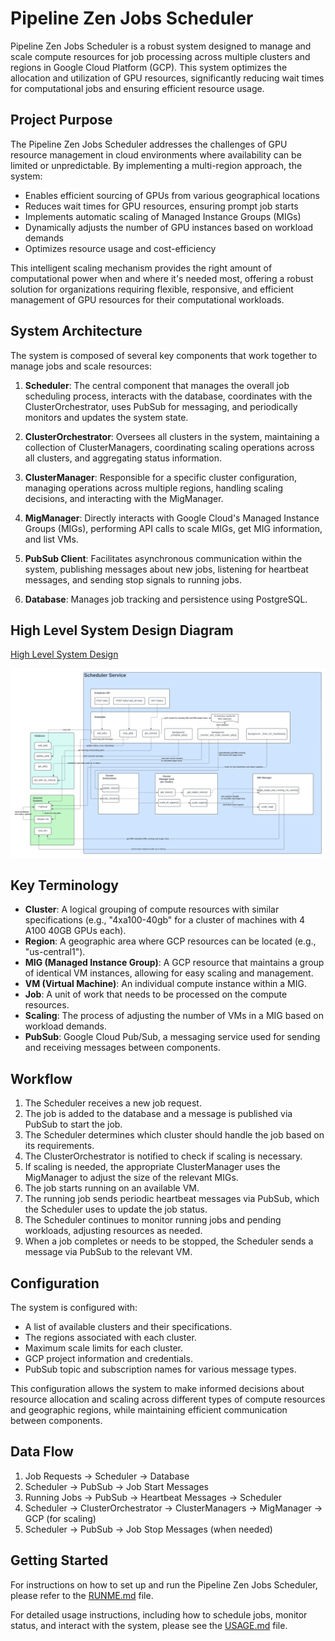 # Pipeline Zen Jobs Scheduler

Pipeline Zen Jobs Scheduler is a robust system designed to manage and scale compute resources for job processing across multiple clusters and regions in Google Cloud Platform (GCP). This system optimizes the allocation and utilization of GPU resources, significantly reducing wait times for computational jobs and ensuring efficient resource usage.

## Project Purpose

The Pipeline Zen Jobs Scheduler addresses the challenges of GPU resource management in cloud environments where availability can be limited or unpredictable. By implementing a multi-region approach, the system:

- Enables efficient sourcing of GPUs from various geographical locations
- Reduces wait times for GPU resources, ensuring prompt job starts
- Implements automatic scaling of Managed Instance Groups (MIGs)
- Dynamically adjusts the number of GPU instances based on workload demands
- Optimizes resource usage and cost-efficiency

This intelligent scaling mechanism provides the right amount of computational power when and where it's needed most, offering a robust solution for organizations requiring flexible, responsive, and efficient management of GPU resources for their computational workloads.

## System Architecture

The system is composed of several key components that work together to manage jobs and scale resources:

1. **Scheduler**: The central component that manages the overall job scheduling process, interacts with the database, coordinates with the ClusterOrchestrator, uses PubSub for messaging, and periodically monitors and updates the system state.

2. **ClusterOrchestrator**: Oversees all clusters in the system, maintaining a collection of ClusterManagers, coordinating scaling operations across all clusters, and aggregating status information.

3. **ClusterManager**: Responsible for a specific cluster configuration, managing operations across multiple regions, handling scaling decisions, and interacting with the MigManager.

4. **MigManager**: Directly interacts with Google Cloud's Managed Instance Groups (MIGs), performing API calls to scale MIGs, get MIG information, and list VMs.

5. **PubSub Client**: Facilitates asynchronous communication within the system, publishing messages about new jobs, listening for heartbeat messages, and sending stop signals to running jobs.

6. **Database**: Manages job tracking and persistence using PostgreSQL.

## High Level System Design Diagram

[High Level System Design](https://lucid.app/lucidchart/effc926c-26d1-460b-af9d-fe2eabf55916/edit?viewport_loc=-1696%2C-213%2C4240%2C2302%2C0_0&invitationId=inv_10f2be83-f8dd-4e42-9c84-16cdbf2251b5)

![high-level-system-design.png](assets/high-level-system-design.png)

## Key Terminology

- **Cluster**: A logical grouping of compute resources with similar specifications (e.g., "4xa100-40gb" for a cluster of machines with 4 A100 40GB GPUs each).
- **Region**: A geographic area where GCP resources can be located (e.g., "us-central1").
- **MIG (Managed Instance Group)**: A GCP resource that maintains a group of identical VM instances, allowing for easy scaling and management.
- **VM (Virtual Machine)**: An individual compute instance within a MIG.
- **Job**: A unit of work that needs to be processed on the compute resources.
- **Scaling**: The process of adjusting the number of VMs in a MIG based on workload demands.
- **PubSub**: Google Cloud Pub/Sub, a messaging service used for sending and receiving messages between components.

## Workflow

1. The Scheduler receives a new job request.
2. The job is added to the database and a message is published via PubSub to start the job.
3. The Scheduler determines which cluster should handle the job based on its requirements.
4. The ClusterOrchestrator is notified to check if scaling is necessary.
5. If scaling is needed, the appropriate ClusterManager uses the MigManager to adjust the size of the relevant MIGs.
6. The job starts running on an available VM.
7. The running job sends periodic heartbeat messages via PubSub, which the Scheduler uses to update the job status.
8. The Scheduler continues to monitor running jobs and pending workloads, adjusting resources as needed.
9. When a job completes or needs to be stopped, the Scheduler sends a message via PubSub to the relevant VM.

## Configuration

The system is configured with:

- A list of available clusters and their specifications.
- The regions associated with each cluster.
- Maximum scale limits for each cluster.
- GCP project information and credentials.
- PubSub topic and subscription names for various message types.

This configuration allows the system to make informed decisions about resource allocation and scaling across different types of compute resources and geographic regions, while maintaining efficient communication between components.

## Data Flow

1. Job Requests → Scheduler → Database
2. Scheduler → PubSub → Job Start Messages
3. Running Jobs → PubSub → Heartbeat Messages → Scheduler
4. Scheduler → ClusterOrchestrator → ClusterManagers → MigManager → GCP (for scaling)
5. Scheduler → PubSub → Job Stop Messages (when needed)

## Getting Started

For instructions on how to set up and run the Pipeline Zen Jobs Scheduler, please refer to the [RUNME.md](RUNME.md) file.

For detailed usage instructions, including how to schedule jobs, monitor status, and interact with the system, please see the [USAGE.md](USAGE.md) file.